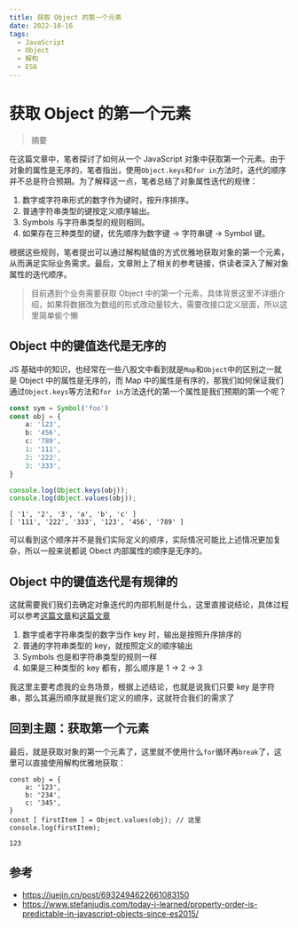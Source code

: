 ```yaml
---
title: 获取 Object 的第一个元素
date: 2022-10-16
tags: 
  - JavaScript
  - Object
  - 解构
  - ES6
---
```


# 获取 Object 的第一个元素

> 摘要

<!-- DESC SEP -->

在这篇文章中，笔者探讨了如何从一个 JavaScript 对象中获取第一个元素。由于对象的属性是无序的，笔者指出，使用`Object.keys`和`for in`方法时，迭代的顺序并不总是符合预期。为了解释这一点，笔者总结了对象属性迭代的规律：

1. 数字或字符串形式的数字作为键时，按升序排序。
2. 普通字符串类型的键按定义顺序输出。
3. Symbols 与字符串类型的规则相同。
4. 如果存在三种类型的键，优先顺序为数字键 -> 字符串键 -> Symbol 键。

根据这些规则，笔者提出可以通过解构赋值的方式优雅地获取对象的第一个元素，从而满足实际业务需求。最后，文章附上了相关的参考链接，供读者深入了解对象属性的迭代顺序。

<!-- DESC SEP -->

> 目前遇到个业务需要获取 Object 中的第一个元素，具体背景这里不详细介绍，如果将数据改为数组的形式改动量较大，需要改接口定义层面，所以这里简单偷个懒

## Object 中的键值迭代是无序的

JS 基础中的知识，也经常在一些八股文中看到就是`Map`和`Object`中的区别之一就是 Object 中的属性是无序的，而 Map 中的属性是有序的，那我们如何保证我们通过`Object.keys`等方法和`for in`方法迭代的第一个属性是我们预期的第一个呢？

```ts
const sym = Symbol('foo')
const obj = {
    a: '123',
    b: '456',
    c: '789',
    1: '111',
    2: '222',
    3: '333',
}

console.log(Object.keys(obj));
console.log(Object.values(obj));
```
	[ '1', '2', '3', 'a', 'b', 'c' ]
	[ '111', '222', '333', '123', '456', '789' ]

可以看到这个顺序并不是我们实际定义的顺序，实际情况可能比上述情况更加复杂，所以一般来说都说 Obect 内部属性的顺序是无序的。

## Object 中的键值迭代是有规律的

这就需要我们我们去确定对象迭代的内部机制是什么，这里直接说结论，具体过程可以参考[这篇文章](https://www.stefanjudis.com/today-i-learned/property-order-is-predictable-in-javascript-objects-since-es2015/)和[这篇文章](https://juejin.cn/post/6932494622661083150)

1.  数字或者字符串类型的数字当作 key 时，输出是按照升序排序的
2.  普通的字符串类型的 key，就按照定义的顺序输出
3.  Symbols 也是和字符串类型的规则一样
4.  如果是三种类型的 key 都有，那么顺序是 1 -> 2 -> 3

我这里主要考虑我的业务场景，根据上述结论，也就是说我们只要 key 是字符串，那么其遍历顺序就是我们定义的顺序，这就符合我们的需求了

## 回到主题：获取第一个元素

最后，就是获取对象的第一个元素了，这里就不使用什么`for`循环再`break`了，这里可以直接使用解构优雅地获取：

```ts{6}
const obj = {
	a: '123',
	b: '234',
	c: '345',
}
const [ firstItem ] = Object.values(obj); // 这里
console.log(firstItem);

```
	123

## 参考

- https://juejin.cn/post/6932494622661083150
- https://www.stefanjudis.com/today-i-learned/property-order-is-predictable-in-javascript-objects-since-es2015/

